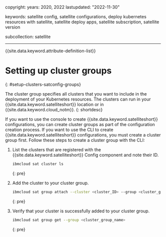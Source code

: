 copyright:
  years: 2020, 2022
lastupdated: "2022-11-30"

keywords: satellite config, satellite configurations, deploy kubernetes resources with satellite, satellite deploy apps, satellite subscription, satellite version

subcollection: satellite

---

{{site.data.keyword.attribute-definition-list}}

# Setting up cluster groups
{: #setup-clusters-satconfig-groups}

The cluster group specifies all clusters that you want to include in the deployment of your Kubernetes resources. The clusters can run in your {{site.data.keyword.satelliteshort}} location or in {{site.data.keyword.cloud_notm}}.
{: shortdesc}

If you want to use the console to create {{site.data.keyword.satelliteshort}} configurations, you can create cluster groups as part of the configuration creation process. If you want to use the CLI to create {{site.data.keyword.satelliteshort}} configurations, you must create a cluster group first. Follow these steps to create a cluster group with the CLI:
  
1. List the clusters that are registered with the {{site.data.keyword.satelliteshort}} Config component and note their ID.
    ```sh
    ibmcloud sat cluster ls
    ```
    {: pre}

2. Add the cluster to your cluster group.    
    ```sh
    ibmcloud sat group attach --cluster <cluster_ID> --group <cluster_group_name>
    ```
    {: pre}

3. Verify that your cluster is successfully added to your cluster group.
    ```sh
    ibmcloud sat group get --group <cluster_group_name>
    ```
    {: pre}
